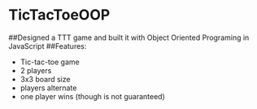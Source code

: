 # TicTacToeOOP

##Designed a TTT game and built it with Object Oriented Programing in JavaScript
##Features:
- Tic-tac-toe game
- 2 players
- 3x3 board size
- players alternate 
- one player wins (though is not guaranteed)

